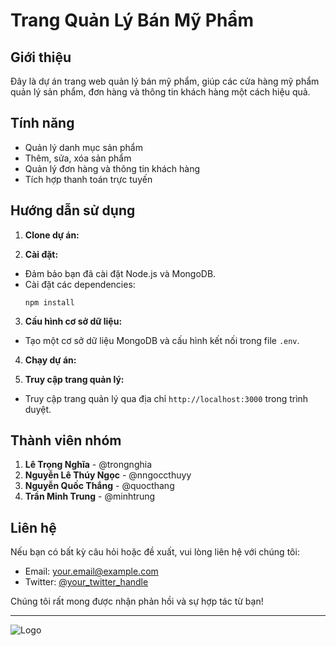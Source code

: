 # Trang Quản Lý Bán Mỹ Phẩm

## Giới thiệu

Đây là dự án trang web quản lý bán mỹ phẩm, giúp các cửa hàng mỹ phẩm quản lý sản phẩm, đơn hàng và thông tin khách hàng một cách hiệu quả.

## Tính năng

- Quản lý danh mục sản phẩm
- Thêm, sửa, xóa sản phẩm
- Quản lý đơn hàng và thông tin khách hàng
- Tích hợp thanh toán trực tuyến

## Hướng dẫn sử dụng

1. **Clone dự án:**

2. **Cài đặt:**
- Đảm bảo bạn đã cài đặt Node.js và MongoDB.
- Cài đặt các dependencies:
  ```
  npm install
  ```

3. **Cấu hình cơ sở dữ liệu:**
- Tạo một cơ sở dữ liệu MongoDB và cấu hình kết nối trong file `.env`.

4. **Chạy dự án:**

5. **Truy cập trang quản lý:**
- Truy cập trang quản lý qua địa chỉ `http://localhost:3000` trong trình duyệt.

## Thành viên nhóm

1. **Lê Trọng Nghĩa** - @trongnghia
2. **Nguyễn Lê Thúy Ngọc** - @nngoccthuyy
3. **Nguyễn Quốc Thắng** - @quocthang
4. **Trần Minh Trung** - @minhtrung

## Liên hệ

Nếu bạn có bất kỳ câu hỏi hoặc đề xuất, vui lòng liên hệ với chúng tôi:

- Email: your.email@example.com
- Twitter: [@your_twitter_handle](https://twitter.com/your_twitter_handle)

Chúng tôi rất mong được nhận phản hồi và sự hợp tác từ bạn!

--- 

![Logo](images/logo.png)
